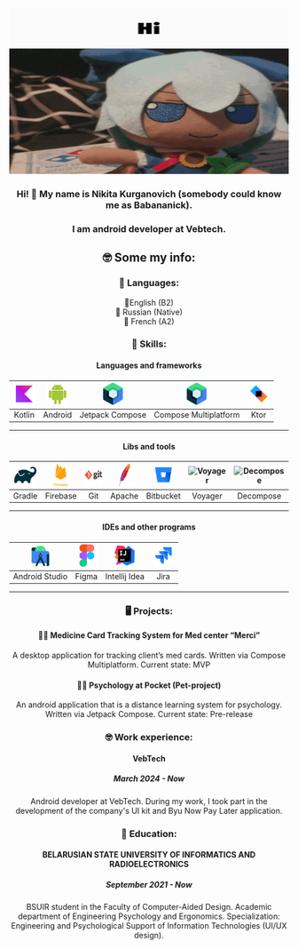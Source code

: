 <div align="center">
  <img src="HI.gif" width="600" height="300"/>
</div>

<div align="center">
  
### Hi! 👋 My name is Nikita Kurganovich (somebody could know me as Babananick). 
### I am android developer at Vebtech.

## :nerd_face: Some my info:

### :tongue: Languages:

:hamburger:English (B2)\
:bear: Russian (Native)\
:wine_glass: French (A2)

### :muscle: Skills:
#### Languages and frameworks

|<img src="https://github.com/devicons/devicon/blob/master/icons/kotlin/kotlin-original.svg" title="Kotlin" alt="Kotlin" width="40" height="40"/>|<img src="https://github.com/devicons/devicon/blob/master/icons/android/android-original.svg" title="Android" alt="Android" width="40" height="40"/>|<img src="https://github.com/devicons/devicon/blob/master/icons/jetpackcompose/jetpackcompose-original.svg" title="Jetpack Compose" alt="Jetpack Compose" width="40" height="40"/>|<img src="https://github.com/devicons/devicon/blob/master/icons/jetpackcompose/jetpackcompose-original.svg" title="Compose Multiplatform" alt="Compose Multiplatform" width="40" height="40"/>| <img src="https://github.com/devicons/devicon/blob/master/icons/ktor/ktor-original.svg" title="Ktor" alt="Ktor" width="40" height="40"/>|
| :---:| :---: |:---:          |:---:|:-:|
|Kotlin|Android|Jetpack Compose|Compose Multiplatform|Ktor|

******

#### Libs and tools
|<img src="https://github.com/devicons/devicon/blob/master/icons/gradle/gradle-original.svg" title="Gradle" alt="Gradle" width="40" height="40"/>|<img src="https://github.com/devicons/devicon/blob/master/icons/firebase/firebase-plain-wordmark.svg" title="Firebase" alt="Firebase" width="40" height="40"/>|<img src="https://github.com/devicons/devicon/blob/master/icons/git/git-original-wordmark.svg" title="Git" alt="Git" width="40" height="40"/>|<img src="https://github.com/devicons/devicon/blob/master/icons/apache/apache-original.svg" title="Apache" alt="Apache" width="40" height="40"/>|<img src="https://github.com/devicons/devicon/blob/master/icons/bitbucket/bitbucket-original.svg" title="Bitbucket" alt="Bitbucket" width="40" height="40"/>|<img src="https://user-images.githubusercontent.com/2512298/127723355-f56b3040-47cb-44fd-8504-a1868721c1a3.png" title="Voyager" alt="Voyager" width="40" height="40"/>|<img src="https://arkivanov.github.io/Decompose/media/logo/circle-2.png" title="Decompose" alt="Decompose" width="40" height="40"/>|
|:--:|:--:|:--:|:--:|:--:|:--:|:--:|
|Gradle|Firebase|Git|Apache|Bitbucket|Voyager|Decompose|

******

#### IDEs and other programs
|<img src="https://github.com/devicons/devicon/blob/master/icons/androidstudio/androidstudio-original.svg" title="Android Studio" alt="Android Studio" width="40" height="40"/>|<img src="https://github.com/devicons/devicon/blob/master/icons/figma/figma-original.svg" alt="Figma" width="40" height="40"/>|<img src="https://github.com/devicons/devicon/blob/master/icons/intellij/intellij-original.svg" title="Intellij Idea" alt="Intellij Idea" width="40" height="40"/>| <img src="https://github.com/devicons/devicon/blob/master/icons/jira/jira-original.svg" title="Jira" alt="Jira" width="40" height="40"/>|
|:--:|:--:|:--:|:--:|
|Android Studio|Figma|Intellij Idea|Jira|

******

### :desktop_computer: Projects:

#### :man_health_worker: Medicine Card Tracking System for Med center “Merci”
A desktop application for tracking client’s med cards. Written via Compose Multiplatform. Current state: MVP

#### :man_in_motorized_wheelchair: Psychology at Pocket (Pet-project)
An android application that is a distance learning system for psychology. Written via Jetpack Compose. Current state: Pre-release

### :nerd_face: Work experience:

#### VebTech
##### March 2024 - Now
Android developer at VebTech. During my work, I took part in the development of the company's UI kit and Byu Now Pay Later application.

### :school: Education:

#### BELARUSIAN STATE UNIVERSITY OF INFORMATICS AND RADIOELECTRONICS
##### September 2021 - Now
BSUIR student in the Faculty of Computer-Aided Design. Academic department of Engineering Psychology and Ergonomics. Specialization: Engineering and Psychological Support of Information Technologies (UI/UX design).
</div>
